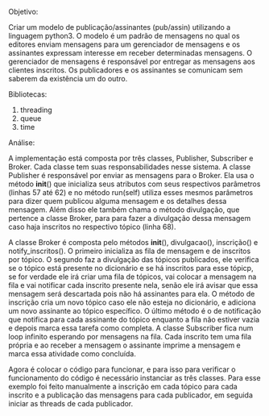 Objetivo:

  Criar um modelo de publicação/assinantes (pub/assin) utilizando a linguagem python3. O
modelo é um padrão de mensagens no qual os editores enviam mensagens para um gerenciador de
mensagens e os assinantes expressam interesse em receber determinadas mensagens. O gerenciador
de mensagens é responsável por entregar as mensagens aos clientes inscritos. Os publicadores e os
assinantes se comunicam sem saberem da existência um do outro.

Bibliotecas:
1. threading
2. queue
3. time

Análise:
  
  A implementação está composta por três classes, Publisher, Subscriber e Broker. Cada classe
tem suas responsabilidades nesse sistema. A classe Publisher é responsável por enviar as mensagens
para o Broker. Ela usa o método __init__() que inicializa seus atributos com seus respectivos
parâmetros (linhas 57 até 62) e no método run(self) utiliza esses mesmos parâmetros para dizer
quem publicou alguma mensagem e os detalhes dessa mensagem. Além disso ele também chama o
método divulgação, que pertence a classe Broker, para para fazer a divulgação dessa mensagem
caso haja inscritos no respectivo tópico (linha 68).

  A classe Broker é composta pelo métodos __init__(), divulgacao(), inscrição() e
notify_inscritos(). O primeiro inicializa as fila de mensagem e de inscritos por tópico. O segundo
faz a divulgação das tópicos publicados, ele verifica se o tópico está presente no dicionário e se há
inscritos para esse tópicp, se for verdade ele irá criar uma fila de tópicos, vai colocar a mensagem
na fila e vai notificar cada inscrito presente nela, senão ele irá avisar que essa mensagem será
descartada pois não há assinantes para ela. O método de inscrição cria um novo tópico caso ele não
esteja no dicionário, e adiciona um novo assinante ao tópico específico. O último método é o de
notificação que notifica para cada assinante do tópico enquanto a fila não estiver vazia e depois
marca essa tarefa como completa. A classe Subscriber fica num loop infinito esperando por
mensagens na fila. Cada inscrito tem uma fila própria e ao receber a mensagem o assinante imprime
a mensagem e marca essa atividade como concluída.
  
  Agora é colocar o código para funcionar, e para isso para verificar o funcionamento do
código é necessário instanciar as três classes. Para esse exemplo foi feito manualmente a inscrição
em cada tópico para cada inscrito e a publicação das mensagens para cada publicador, em seguida
iniciar as threads de cada publicador.
